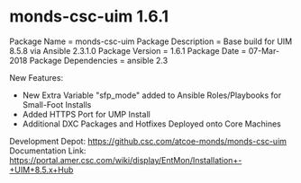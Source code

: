 monds-csc-uim 1.6.1
===================
Package Name = monds-csc-uim
Package Description = Base build for UIM 8.5.8 via Ansible 2.3.1.0
Package Version = 1.6.1
Package Date = 07-Mar-2018
Package Dependencies = ansible 2.3

New Features:
- New Extra Variable "sfp_mode" added to Ansible Roles/Playbooks for Small-Foot Installs  
- Added HTTPS Port for UMP Install      
- Additional DXC Packages and Hotfixes Deployed onto Core Machines 

Development Depot: https://github.csc.com/atcoe-monds/monds-csc-uim
Documentation Link: https://portal.amer.csc.com/wiki/display/EntMon/Installation+-+UIM+8.5.x+Hub       
